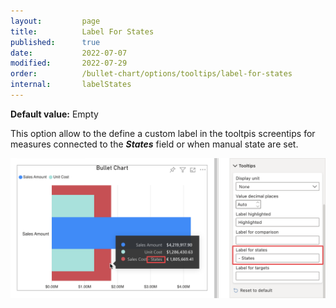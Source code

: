 ```yaml
---
layout:         page
title:          Label For States
published:      true
date:           2022-07-07
modified:   	2022-07-29
order:          /bullet-chart/options/tooltips/label-for-states
internal:       labelStates
---
```


**Default value:** Empty

This option allow to the define a custom label in the tooltpis screentips for measures connected to the ***States*** field or when manual state are set.

<img src="images/label-states.png" width="700">